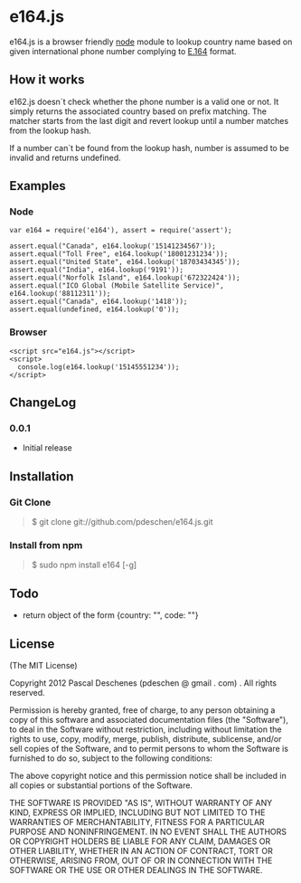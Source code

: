 # e164.js

e164.js is a browser friendly [node](http://nodejs.org) module to lookup country name based on given international phone number complying to
[E.164](http://en.wikipedia.org/wiki/E.164) format. 

## How it works

e162.js doesn`t check whether the phone number is a valid one or not. It simply returns the associated country based on prefix matching. The matcher starts from the last digit and revert lookup until a number matches from the lookup hash.

If a number can`t be found from the lookup hash, number is assumed to be invalid and returns undefined.

## Examples

### Node

    var e164 = require('e164'), assert = require('assert');

    assert.equal("Canada", e164.lookup('15141234567'));
    assert.equal("Toll Free", e164.lookup('18001231234'));
    assert.equal("United State", e164.lookup('18703434345'));
    assert.equal("India", e164.lookup('9191'));
    assert.equal("Norfolk Island", e164.lookup('672322424'));
    assert.equal("ICO Global (Mobile Satellite Service)", e164.lookup('88112311'));
    assert.equal("Canada", e164.lookup('1418'));
    assert.equal(undefined, e164.lookup('0'));

### Browser

    <script src="e164.js"></script>
    <script>
      console.log(e164.lookup('15145551234'));
    </script>

## ChangeLog

### 0.0.1

* Initial release

## Installation

### Git Clone

> $ git clone git://github.com/pdeschen/e164.js.git

### Install from npm

> $ sudo npm install e164 [-g]

## Todo

* return object of the form {country: "", code: ""}

## License

(The MIT License)

Copyright 2012 Pascal Deschenes (pdeschen @ gmail . com) . All rights reserved.

Permission is hereby granted, free of charge, to any person obtaining a copy of this software and associated documentation files (the "Software"), to deal in the Software without restriction, including without limitation the rights to use, copy, modify, merge, publish, distribute, sublicense, and/or sell copies of the Software, and to permit persons to whom the Software is furnished to do so, subject to the following conditions:

The above copyright notice and this permission notice shall be included in all copies or substantial portions of the Software.

THE SOFTWARE IS PROVIDED "AS IS", WITHOUT WARRANTY OF ANY KIND, EXPRESS OR IMPLIED, INCLUDING BUT NOT LIMITED TO THE WARRANTIES OF MERCHANTABILITY, FITNESS FOR A PARTICULAR PURPOSE AND NONINFRINGEMENT. IN NO EVENT SHALL THE AUTHORS OR COPYRIGHT HOLDERS BE LIABLE FOR ANY CLAIM, DAMAGES OR OTHER LIABILITY, WHETHER IN AN ACTION OF CONTRACT, TORT OR OTHERWISE, ARISING FROM, OUT OF OR IN CONNECTION WITH THE SOFTWARE OR THE USE OR OTHER DEALINGS IN THE SOFTWARE.
